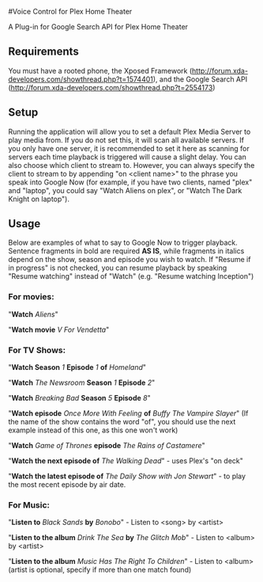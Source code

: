 #Voice Control for Plex Home Theater

A Plug-in for Google Search API for Plex Home Theater

## Requirements
You must have a rooted phone, the Xposed Framework (http://forum.xda-developers.com/showthread.php?t=1574401), and the Google Search API (http://forum.xda-developers.com/showthread.php?t=2554173)

## Setup

Running the application will allow you to set a default Plex Media Server to play media from. If you do not set this, it will scan all available servers. If you only have one server, it is recommended to set it here as scanning for servers each time playback is triggered will cause a slight delay. You can also choose which client to stream to. However, you can always specify the client to stream to by appending "on &lt;client name&gt;" to the phrase you speak into Google Now (for example, if you have two clients, named "plex" and "laptop", you could say "Watch Aliens on plex", or "Watch The Dark Knight on laptop").

## Usage

Below are examples of what to say to Google Now to trigger playback. Sentence fragments in bold are required **AS IS**, while fragments in italics depend on the show, season and episode you wish to watch. If "Resume if in progress" is not checked, you can resume playback by speaking "Resume watching" instead of "Watch" (e.g. "Resume watching Inception")

### For movies:
"**Watch** *Aliens*"

"**Watch movie** *V For Vendetta*"


### For TV Shows:
"**Watch Season** *1* **Episode** *1* **of** *Homeland*"

"**Watch** *The Newsroom* **Season** *1* **Episode** *2*"

"**Watch** *Breaking Bad* **Season** *5* **Episode** *8*"

"**Watch episode** *Once More With Feeling* **of** *Buffy The Vampire Slayer*" (If the name of the show contains the word "of", you should use the next example instead of this one, as this one won't work)

"**Watch** *Game of Thrones* **episode** *The Rains of Castamere*"

"**Watch the next episode of** *The Walking Dead*" - uses Plex's "on deck"

"**Watch the latest episode of** *The Daily Show with Jon Stewart*" - to play the most recent episode by air date.


### For Music:
"**Listen to** *Black Sands* **by** *Bonobo*" - Listen to &lt;song&gt; by &lt;artist&gt;

"**Listen to the album** *Drink The Sea* **by** *The Glitch Mob*" - Listen to &lt;album&gt; by &lt;artist&gt;

"**Listen to the album** *Music Has The Right To Children*" - Listen to &lt;album&gt; (artist is optional, specify if more than one match found)
